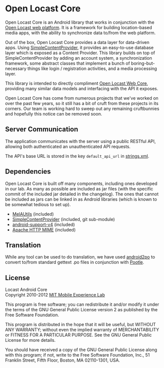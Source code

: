 Open Locast Core
================

Open Locast Core is an Android library that works in conjunction with the [Open
Locast web platform][locastwebcore]. It is a framework for building location-based
media apps, with the ability to synchronize data to/from the web platform.

Out of the box, Open Locast Core provides a data layer for data-driven apps.
Using [SimpleContentProvider][], it provides an easy-to-use database layer
which is exposed as a Content Provider. This library builds on top of
SimpleContentProvider by adding an account system, a synchronization framework,
some abstract classes that implement a bunch of boring-but-necessary things
like login / registration activities, and a media processing layer.

This library is intended to directly compliment [Open Locast Web
Core][locastwebcore], providing many similar data models and interfacing with
the API it exposes.

Open Locast Core has come from numerous projects that we've worked on over the
past few years, so it still has a bit of cruft from these projects in its
corners.  Our team is working hard to sweep out any remaining cruftbunnies and
hopefully this notice can be removed soon.
 
Server Communication
--------------------

The application communicates with the server using a public RESTful API,
allowing both authenticated an unauthenticated API requests.

The API's base URL is stored in the key `default_api_url` in
[strings.xml](res/values/strings.xml#default_api_url).

Dependencies
------------

Open Locast Core is built off many components, including ones developed in our
lab.  As many as possible are included as jar files (with the specific commit
of the included jar detailed in the changelog). The ones that cannot be
included as jars can be linked in as Android libraries (which is known to be
somewhat tedious to set up).

*   [MelAUtils][] (included)
*   [SimpleContentProvider][] (included, git sub-module)
*   [android-support-v4][] (included)
*   [Apache HTTP MIME][] (included)

Translation
-----------

While any tool can be used to do translation, we have used [android2po][]
to convert to/from standard gettext .po files in conjunction with [Pootle][].

License
-------
Locast Android Core  
Copyright 2010-2012 [MIT Mobile Experience Lab][mel]

This program is free software; you can redistribute it and/or
modify it under the terms of the GNU General Public License
version 2 as published by the Free Software Foundation.

This program is distributed in the hope that it will be useful,
but WITHOUT ANY WARRANTY; without even the implied warranty of
MERCHANTABILITY or FITNESS FOR A PARTICULAR PURPOSE.  See the
GNU General Public License for more details.

You should have received a copy of the GNU General Public License
along with this program; if not, write to the Free Software
Foundation, Inc., 51 Franklin Street, Fifth Floor, Boston, MA  02110-1301, USA.

[android-support-v4]: http://android-developers.blogspot.com/2011/03/fragments-for-all.html
[android2po]: https://github.com/miracle2k/android2po/
[Pootle]: http://translate.sourceforge.net/wiki/pootle
[SimpleContentProvider]: https://github.com/mitmel/SimpleContentProvider
[mel]: http://mobile.mit.edu/
[MelAUtils]: https://github.com/mitmel/MelAUtils
[Apache HTTP MIME]: http://hc.apache.org/httpcomponents-client-ga/httpmime/
[locastwebcore]: https://github.com/mitmel/Locast-Web-Core/
